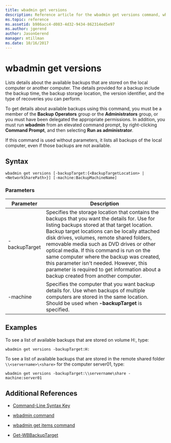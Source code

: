 ```yaml
---
title: wbadmin get versions
description: Reference article for the wbadmin get versions command, which lists details about the available backups that are stored on the local computer or another computer.
ms.topic: reference
ms.assetid: b986acc4-d083-4d32-9434-862314ed5e97
ms.author: jgerend
author: JasonGerend
manager: mtillman
ms.date: 10/16/2017
---
```


# wbadmin get versions

Lists details about the available backups that are stored on the local computer or another computer. The details provided for a backup include the backup time, the backup storage location, the version identifier, and the type of recoveries you can perform.

To get details about available backups using this command, you must be a member of the **Backup Operators** group or the **Administrators** group, or you must have been delegated the appropriate permissions. In addition, you must run **wbadmin** from an elevated command prompt, by right-clicking **Command Prompt**, and then selecting **Run as administrator**.

If this command is used without parameters, it lists all backups of the local computer, even if those backups are not available.

## Syntax

```
wbadmin get versions [-backupTarget:{<BackupTargetLocation> | <NetworkSharePath>}] [-machine:BackupMachineName]
```

### Parameters

| Parameter | Description |
|--|--|
| -backupTarget | Specifies the storage location that contains the backups that you want the details for. Use for listing backups stored at that target location. Backup target locations can be locally attached disk drives, volumes, remote shared folders, removable media such as DVD drives or other optical media. If this command is run on the same computer where the backup was created, this parameter isn't needed. However, this parameter is required to get information about a backup created from another computer. |
| -machine | Specifies the computer that you want backup details for. Use when backups of multiple computers are stored in the same location. Should be used when **-backupTarget** is specified. |

## Examples

To see a list of available backups that are stored on volume H:, type:

```
wbadmin get versions -backupTarget:H:
```

To see a list of available backups that are stored in the remote shared folder `\\<servername>\<share>` for the computer server01, type:

```
wbadmin get versions -backupTarget:\\servername\share -machine:server01
```

## Additional References

- [Command-Line Syntax Key](command-line-syntax-key.md)

- [wbadmin command](wbadmin.md)

- [wbadmin get items command](wbadmin-get-items.md)

- [Get-WBBackupTarget](/powershell/module/windowsserverbackup/Get-WBBackupTarget)
